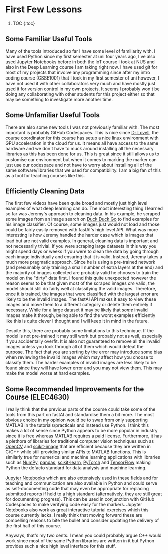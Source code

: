 # First Few Lessons

1. TOC
{:toc}

## Some Familiar Useful Tools

Many of the tools introduced so far I have some level of familiarity with. I have used Python since
my first semester at uni four years ago, I've also used Jupyter Notebooks before in both the IoT
course I took at NUS and also in the Deep Learning course I am taking right now. I have used git for
most of my projects that involve any programming since after my intro coding course \(CSSE1001\)
that I took in my first semester of uni however, I have not used it with other collaborators very
much and have mostly just used it for version control in my own projects. It seems I probably won't
be doing any collaborating with other students for this project either so that may be something to
investigate more another time.

## Some Unfamiliar Useful Tools

There are also some new tools I was not previously familiar with. The most important is probably
GitHub Codespaces. This is nice since [Dr Lovell](https://researchers.uq.edu.au/researcher/327), the
course coordinator for this course has setup a nice linux environment with GPU acceleration in the
cloud for us. It means all have access to the same hardware and we don't have to muck around
installing all the necessary libraries as this has been done for us. This is great since it still
allows us to customise our environment but when it comes to marking the marker can just use our
codespace and not have to worry about installing all of the same software/libraries that we used for
compatibility. I am a big fan of this as a tool for teaching courses like this.

## Efficiently Cleaning Data

The first few videos have been quite broad and mostly just high level examples of what deep learning
can do. The most interesting thing I learned so far was Jeremy's approach to cleaning data. In his
example, he scraped some images from an image search on [Duck Duck Go](https://duckduckgo.com/) to
find examples for his image classifier. Of course, some images just would not load and those could
be fairly easily removed with fastAI's high level API. What was more interesting is how Jeremy
handled the harder case which is images that load but are not valid examples. In general, cleaning
data is important and not necessarily trivial. If you were scraping large datasets in this way you
might spend days or weeks if you were to clean the data by going through each image individually and
ensuring that it is valid. Instead, Jeremy takes a much more pragmatic approach. Since he is using
a pre-trained network \(and presumably only training a small number of extra layers at the end\) and
the majority of images collected are probably valid he chooses to train the model on the "dirty"
data first. I found this quite unexpected however the reason seems to be that given most of the
scraped images *are* valid, the model should still do fairly well at classifying the valid images.
Therefore, once it is trained, the images that were classified with the largest error are likely to
be the invalid images. The fastAI API makes it easy to view these images and move them to a
different category or delete them entirely if necessary. While for a large dataset it may be likely
that *some* invalid images make it through, being able to find the worst examples efficiently like
this is quite clever I thought and I will keep it in mind in the future.

Despite this, there are probably some limitations to this technique. If the model is not pre-trained
it may still work but probably not as well, especially if you accidentally overfit. It is also not
guaranteed to remove all the invalid images unless you look through all of them which would defeat
the purpose. The fact that you are sorting by the error may introduce some bias when reviewing the
invalid images which may affect how you choose to classify them. The harder examples of invalid
images are less likely to be found since they will have lower error and you may not view them. This
may make the model worse at hard examples.

## Some Recommended Improvements for the Course (ELEC4630)

I really think that the previous parts of the course could take some of the tools from this part on
fastAI and standardise them a bit more. The most obvious choice in my opinion would be to swap from
only supporting MATLAB in the tutorials/practicals and instead use Python. I think this makes a lot
of sense since Python appears to be more popular in industry since it is free whereas MATLAB
requires a paid license. Furthermore, it has a plethora of libraries for traditional computer vision
techniques such as [OpenCV](https://opencv.org/) and [scikit-image](https://scikit-image.org/) that
are efficient because they are written in C/C++ while still providing similar APIs to MATLAB
functions. This is similarly true for numerical and machine learning applications with libraries
such as [NumPy](https://numpy.org/), [pandas](https://pandas.pydata.org/),
[scikit-learn](https://scikit-learn.org/stable/index.html), [PyTorch](https://pytorch.org/) and
[TensorFlow](https://www.tensorflow.org/) making Python the defacto standard for data analysis and
machine learning.

[Jupyter Notebooks](https://jupyter.org/) which are also extensively used in these fields and for
teaching and communication are also available in Python and could serve as self-documenting code
that may even be appropriate for replacing submitted reports if held to a high standard
\(alternatively, they are still great for documenting progress\). This can be used in conjunction
with GitHub Codespaces to make verifying code easy for the markers. Jupyter Notebooks also work as
great interactive tutorial exercises which this course currently lacks. I really think that moving
forward these are compelling reasons to bite the bullet and consider updating the delivery of the
first half of this course.

Anyways, that's my two cents. I mean you could probably argue C++ would work since most of the same
Python libraries are written in it but Python provides such a nice high level interface for this
stuff.
